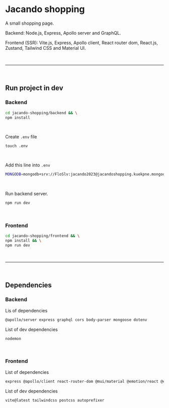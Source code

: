 # Jacando shopping
A small shopping page.

Backend: Node.js, Express, Apollo server and GraphQL.

Frontend (SSR): Vite.js, Express, Apollo client, React router dom, React.js, Zustand, Tailwind CSS and Material UI.

<br />

---


<br />

## Run project in dev
### Backend
```sh
cd jacando-shopping/backend && \
npm install
```

<br />

Create `.env` file
```env
touch .env
```

<br />

Add this line into `.env`
```sh
MONGODB=mongodb+srv://FloSlv:jacando2023@jacandoshopping.kuekpne.mongodb.net/jacando-shopping?retryWrites=true&w=majority
```

<br />

Run backend server.
```sh
npm run dev
```

<br />

### Frontend
```sh
cd jacando-shopping/frontend && \
npm install && \
npm run dev
```

<br />

---

<br />

## Dependencies
### Backend
Lis of dependencies
```sh
@apollo/server express graphql cors body-parser mongoose dotenv
```

List of dev dependencies
```sh
nodemon
```

<br />

### Frontend
List of dependencies
```sh
express @apollo/client react-router-dom @mui/material @emotion/react @emotion/styled clsx zustand
```

List of dev dependencies
```sh
vite@latest tailwindcss postcss autoprefixer
```
